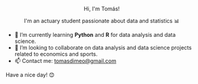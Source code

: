 <p align="center">Hi, I'm Tomás!</p>

<p align="center">I'm an actuary student passionate about data and statistics 📊 </p> 

- 🌱 I’m currently learning **Python** and **R** for data analysis and data science.
- 💞️ I’m looking to collaborate on data analysis and data science projects related to economics and sports.
- 📫 Contact me: tomasdimeo@gmail.com

Have a nice day! 😊

<!---
tomasdimeo/tomasdimeo is a ✨ special ✨ repository because its `README.md` (this file) appears on your GitHub profile.
You can click the Preview link to take a look at your changes.
--->
